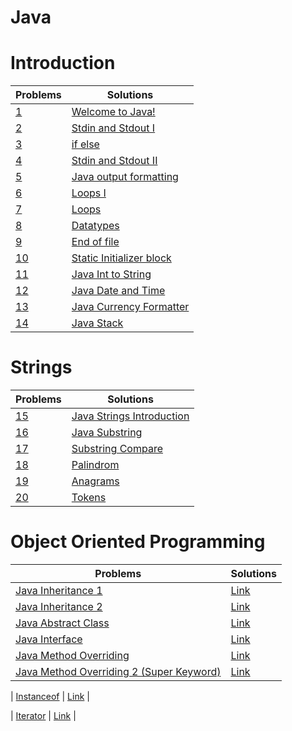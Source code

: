 # Java

# Introduction

| Problems                                                                          | Solutions                                                 |
| --------------------------------------------------------------------------------- | --------------------------------------------------------- |
| [1](https://www.hackerrank.com/challenges/welcome-to-java/problem)                | [Welcome to Java!](welcome-to-java)                       |
| [2](https://www.hackerrank.com/challenges/java-stdin-and-stdout-1/problem)        | [Stdin and Stdout I](stdin-stdout)                        |
| [3](https://www.hackerrank.com/challenges/java-if-else/problem)                   | [if else](if-else)                                        |
| [4](https://www.hackerrank.com/challenges/java-stdin-stdout/problem)              | [Stdin and Stdout II](stdin-stdout-II)                    |
| [5](https://www.hackerrank.com/challenges/java-output-formatting/problem)         | [Java output formatting](java-output-formatting)          |
| [6](https://www.hackerrank.com/challenges/java-loops-i/problem)                   | [Loops I](java-loops-I)                                   |
| [7](https://www.hackerrank.com/challenges/java-loops/problem)                     | [Loops](java-loops-II)                                    |
| [8](https://www.hackerrank.com/challenges/java-datatypes/problem)                 | [Datatypes](java-datatypes)                               |
| [9](https://www.hackerrank.com/challenges/java-end-of-file/problem)               | [End of file](end-of-file)                                |
| [10](https://www.hackerrank.com/challenges/java-static-initializer-block/problem) | [Static Initializer block](Java-Static-Initializer-Block) |
| [11](https://www.hackerrank.com/challenges/java-int-to-string/problem)            | [Java Int to String](int-to-string)                       |
| [12](https://www.hackerrank.com/challenges/java-date-and-time/problem)            | [Java Date and Time](date-and-time)                       |
| [13](https://www.hackerrank.com/challenges/java-currency-formatter/problem)       | [Java Currency Formatter](currency-formatter)             |
| [14](https://www.hackerrank.com/challenges/java-stack/problem)                    | [Java Stack](stack)                                       |

# Strings

| Problems                                                                      | Solutions                                  |
| ----------------------------------------------------------------------------- | ------------------------------------------ |
| [15](https://www.hackerrank.com/challenges/java-strings-introduction/problem) | [Java Strings Introduction](string-intro)  |
| [16](https://www.hackerrank.com/challenges/java-substring/problem)            | [Java Substring](substring)                |
| [17](https://www.hackerrank.com/challenges/java-string-compare/problem)       | [Substring Compare](substring-comparision) |
| [18](https://www.hackerrank.com/challenges/java-string-reverse/problem)       | [Palindrom](string-reverse)                |
| [19](https://www.hackerrank.com/challenges/java-anagrams/problem)             | [Anagrams](anagrams)                       |
| [20](https://www.hackerrank.com/challenges/java-string-tokens/problem)        | [Tokens](tokens)                           |

# Object Oriented Programming

| Problems                                                                                                                         | Solutions                   |
| -------------------------------------------------------------------------------------------------------------------------------- | --------------------------- |
| [Java Inheritance 1](https://www.hackerrank.com/challenges/java-inheritance-1/problem)                                           | [Link](InheritanceI)        |
| [Java Inheritance 2](https://www.hackerrank.com/challenges/java-inheritance-2/problem)                                           | [Link](InheritanceII)       |
| [Java Abstract Class](https://www.hackerrank.com/challenges/java-abstract-class/problem)                                         | [Link](abstract-class)      |
| [Java Interface](https://www.hackerrank.com/challenges/java-interface/problem)                                                   | [Link](interface)           |
| [Java Method Overriding](https://www.hackerrank.com/challenges/java-method-overriding/problem)                                   | [Link](method-overriding)   |
| [Java Method Overriding 2 (Super Keyword)](https://www.hackerrank.com/challenges/java-method-overriding-2-super-keyword/problem) | [Link](method-overriding-2) |

| [Instanceof](https://www.hackerrank.com/challenges/java-instanceof-keyword/) | [Link](instance-of-keyword) |

| [Iterator](https://www.hackerrank.com/challenges/java-iterator/problem) | [Link](iterator) |
